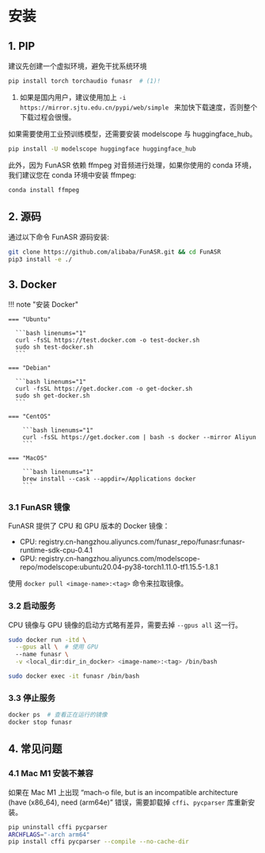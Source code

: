 # 安装

## 1. PIP

建议先创建一个虚拟环境，避免干扰系统环境

```bash
pip install torch torchaudio funasr  # (1)!
```

  1. 如果是国内用户，建议使用加上 `-i https://mirror.sjtu.edu.cn/pypi/web/simple
  ` 来加快下载速度，否则整个下载过程会很慢。

如果需要使用工业预训练模型，还需要安装 modelscope 与 huggingface_hub。

```bash
pip install -U modelscope huggingface huggingface_hub
```

此外，因为 FunASR 依赖 ffmpeg 对音频进行处理，如果你使用的 conda 环境，我们建议您在 conda 环境中安装 ffmpeg:

```bash
conda install ffmpeg
```

## 2. 源码

通过以下命令 FunASR 源码安装:

```bash
git clone https://github.com/alibaba/FunASR.git && cd FunASR
pip3 install -e ./
```

## 3. Docker

!!! note "安装 Docker"

    === "Ubuntu"

      ```bash linenums="1"
      curl -fsSL https://test.docker.com -o test-docker.sh
      sudo sh test-docker.sh
      ```

    === "Debian"

      ```bash linenums="1"
      curl -fsSL https://get.docker.com -o get-docker.sh
      sudo sh get-docker.sh
      ```

    === "CentOS"

        ```bash linenums="1"
        curl -fsSL https://get.docker.com | bash -s docker --mirror Aliyun
        ```

    === "MacOS"

        ```bash linenums="1"
        brew install --cask --appdir=/Applications docker
        ```

### 3.1 FunASR 镜像

FunASR 提供了 CPU 和 GPU 版本的 Docker 镜像：

- CPU: registry.cn-hangzhou.aliyuncs.com/funasr_repo/funasr:funasr-runtime-sdk-cpu-0.4.1
- GPU: registry.cn-hangzhou.aliyuncs.com/modelscope-repo/modelscope:ubuntu20.04-py38-torch1.11.0-tf1.15.5-1.8.1

使用 `docker pull <image-name>:<tag>` 命令来拉取镜像。

### 3.2 启动服务

CPU 镜像与 GPU 镜像的启动方式略有差异，需要去掉 `--gpus all` 这一行。

```bash linenums="1" hl_lines="2" title="启动FunASR CPU镜像"
sudo docker run -itd \
  --gpus all \  # 使用 GPU
  --name funasr \
  -v <local_dir:dir_in_docker> <image-name>:<tag> /bin/bash

sudo docker exec -it funasr /bin/bash
```

### 3.3 停止服务

```bash linenums="1"
docker ps  # 查看正在运行的镜像
docker stop funasr
```

## 4. 常见问题

### 4.1 Mac M1 安装不兼容

如果在 Mac M1 上出现 “mach-o file, but is an incompatible architecture (have (x86_64), need (arm64e)” 错误，需要卸载掉 `cffi`、`pycparser` 库重新安装。

```bash linenums="1"
pip uninstall cffi pycparser
ARCHFLAGS="-arch arm64"
pip install cffi pycparser --compile --no-cache-dir
```
